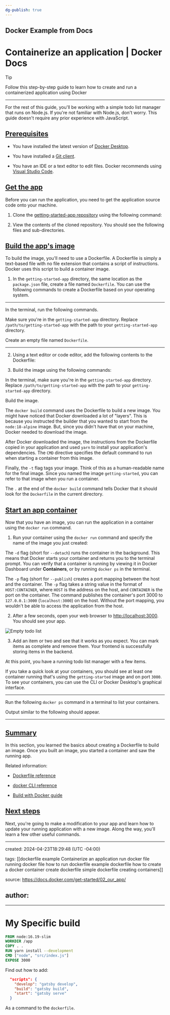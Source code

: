 ```yaml
---
dg-publish: true
---
```


## Docker Example from Docs


  

# Containerize an application | Docker Docs

  

> [!tip] 
> Follow this step-by-step guide to learn how to create and run a containerized application using Docker
> 



---

For the rest of this guide, you'll be working with a simple todo list manager that runs on Node.js. If you're not familiar with Node.js, don't worry. This guide doesn't require any prior experience with JavaScript.

  

## [Prerequisites](https://docs.docker.com/get-started/02_our_app/#prerequisites)

  

- You have installed the latest version of [Docker Desktop](https://docs.docker.com/get-docker/).

- You have installed a [Git client](https://git-scm.com/downloads).

- You have an IDE or a text editor to edit files. Docker recommends using [Visual Studio Code](https://code.visualstudio.com/).

  

## [Get the app](https://docs.docker.com/get-started/02_our_app/#get-the-app)

  

Before you can run the application, you need to get the application source code onto your machine.

  

1. Clone the [getting-started-app repository](https://github.com/docker/getting-started-app/tree/main) using the following command:

2. View the contents of the cloned repository. You should see the following files and sub-directories.

  

## [Build the app's image](https://docs.docker.com/get-started/02_our_app/#build-the-apps-image)

  

To build the image, you'll need to use a Dockerfile. A Dockerfile is simply a text-based file with no file extension that contains a script of instructions. Docker uses this script to build a container image.

  

1. In the `getting-started-app` directory, the same location as the `package.json` file, create a file named `Dockerfile`. You can use the following commands to create a Dockerfile based on your operating system.

___

In the terminal, run the following commands.

Make sure you're in the `getting-started-app` directory. Replace `/path/to/getting-started-app` with the path to your `getting-started-app` directory.

Create an empty file named `Dockerfile`.

___

2. Using a text editor or code editor, add the following contents to the Dockerfile:

3. Build the image using the following commands:

In the terminal, make sure you're in the `getting-started-app` directory. Replace `/path/to/getting-started-app` with the path to your `getting-started-app` directory.

Build the image.

The `docker build` command uses the Dockerfile to build a new image. You might have noticed that Docker downloaded a lot of "layers". This is because you instructed the builder that you wanted to start from the `node:18-alpine` image. But, since you didn't have that on your machine, Docker needed to download the image.

After Docker downloaded the image, the instructions from the Dockerfile copied in your application and used `yarn` to install your application's dependencies. The `CMD` directive specifies the default command to run when starting a container from this image.

Finally, the `-t` flag tags your image. Think of this as a human-readable name for the final image. Since you named the image `getting-started`, you can refer to that image when you run a container.

The `.` at the end of the `docker build` command tells Docker that it should look for the `Dockerfile` in the current directory.

  

## [Start an app container](https://docs.docker.com/get-started/02_our_app/#start-an-app-container)

  

Now that you have an image, you can run the application in a container using the `docker run` command.

  

1. Run your container using the `docker run` command and specify the name of the image you just created:

The `-d` flag (short for `--detach`) runs the container in the background. This means that Docker starts your container and returns you to the terminal prompt. You can verify that a container is running by viewing it in Docker Dashboard under **Containers**, or by running `docker ps` in the terminal.

The `-p` flag (short for `--publish`) creates a port mapping between the host and the container. The `-p` flag takes a string value in the format of `HOST:CONTAINER`, where `HOST` is the address on the host, and `CONTAINER` is the port on the container. The command publishes the container's port 3000 to `127.0.0.1:3000` (`localhost:3000`) on the host. Without the port mapping, you wouldn't be able to access the application from the host.

2. After a few seconds, open your web browser to [http://localhost:3000](http://localhost:3000/). You should see your app.

![Empty todo list](https://docs.docker.com/get-started/images/todo-list-empty.webp)

3. Add an item or two and see that it works as you expect. You can mark items as complete and remove them. Your frontend is successfully storing items in the backend.

  

At this point, you have a running todo list manager with a few items.

  

If you take a quick look at your containers, you should see at least one container running that's using the `getting-started` image and on port `3000`. To see your containers, you can use the CLI or Docker Desktop's graphical interface.

  

___

  

Run the following `docker ps` command in a terminal to list your containers.

  

Output similar to the following should appear.

  

___

  

## [Summary](https://docs.docker.com/get-started/02_our_app/#summary)

  

In this section, you learned the basics about creating a Dockerfile to build an image. Once you built an image, you started a container and saw the running app.

  

Related information:

  

- [Dockerfile reference](https://docs.docker.com/reference/dockerfile/)

- [docker CLI reference](https://docs.docker.com/reference/cli/docker/)

- [Build with Docker guide](https://docs.docker.com/build/guide/)

  

## [Next steps](https://docs.docker.com/get-started/02_our_app/#next-steps)

  

Next, you're going to make a modification to your app and learn how to update your running application with a new image. Along the way, you'll learn a few other useful commands.


---
created: 2024-04-23T18:29:48 (UTC -04:00)

tags: [[dockerfile example Containerize an application run docker file running docker file how to run dockerfile example dockerfile how to create a docker container create dockerfile simple dockerfile creating containers]]

source: https://docs.docker.com/get-started/02_our_app/

author:
---


---



# My Specific build

```dockerfile
FROM node:16.19-slim
WORKDIR /app
COPY . .
RUN yarn install --development
CMD ["node", "src/index.js"]
EXPOSE 3000
```

Find out how to add:

```json
  "scripts": {
    "develop": "gatsby develop",
    "build": "gatsby build",
    "start": "gatsby serve"
  }
```

As a command to the `dockerfile`.
